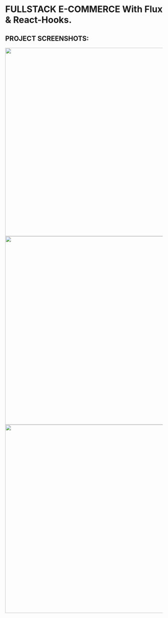 # FULLSTACK E-COMMERCE With Flux & React-Hooks.

 ## PROJECT SCREENSHOTS:

  <img src="https://sergior.s3.amazonaws.com/fullstack+shoe/shoes-1..png" height = "600" width = "1000" />
  
  
  
  <img src="https://sergior.s3.amazonaws.com/fullstack+shoe/shoes-2.png" height = "600" width = "1000" />
    
    
    
    
  <img src="https://sergior.s3.amazonaws.com/fullstack+shoe/shoes-3.png" height = "600" width = "1000" />
  
  
  
